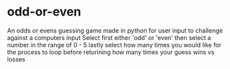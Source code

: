 # odd-or-even
An odds or evens guessing game made in python for user input to challenge against a computers input 
Select first either 'odd' or 'even'
then select a number in the range of 0 - 5
lastly select how many times you would like for the process to loop before returining how many times your guess wins vs losses

